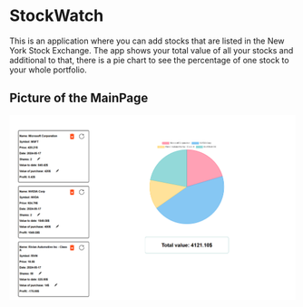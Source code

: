 # StockWatch

This is an application where you can add stocks that are listed in the New York Stock Exchange. The app shows your total value of all your stocks and additional to that, there is a pie chart to see the percentage of one stock to your whole portfolio. 

## Picture of the MainPage

<img src="frontend/src/pictures/Mainpage.png" alt="not working">


